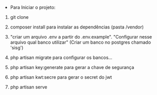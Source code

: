 * Para Iniciar o projeto:
1) git clone 

2) composer install para instalar as dependências (pasta /vendor)
3) "criar um arquivo .env a partir do .env.example". "Configurar nesse arquivo qual banco utilizar" (Criar um banco no postgres chamado 'sisg')
4) php artisan migrate para configurar os bancos...
5) php artisan key:generate para gerar a chave de segurança
6) php artisan kwt:secre para gerar o secret do jwt
5) php artisan serve
